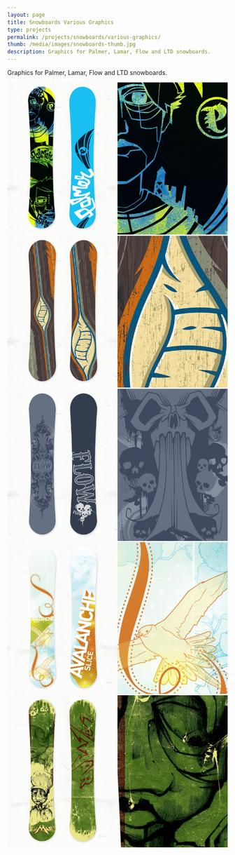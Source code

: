 ```yaml
---
layout: page
title: Snowboards Various Graphics
type: projects
permalink: /projects/snowboards/various-graphics/
thumb: /media/images/snowboards-thumb.jpg
description: Graphics for Palmer, Lamar, Flow and LTD snowboards.
---
```


Graphics for Palmer, Lamar, Flow and LTD snowboards.

![](/media/images/snowboards1.jpg)
![](/media/images/snowboards2.jpg)
![](/media/images/snowboards3.jpg)
![](/media/images/snowboards4.jpg)
![](/media/images/snowboards5.jpg)